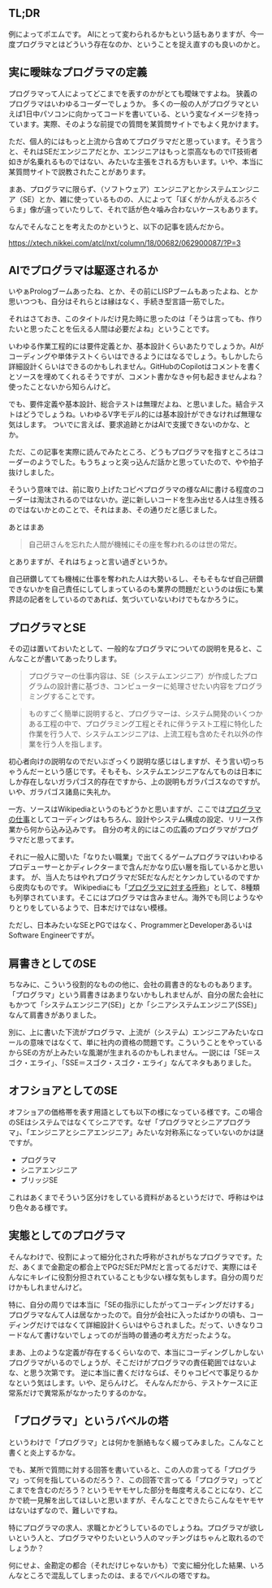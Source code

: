 <!--
title:   プログラマとは何者なのか
tags:    ポエム,プログラマ
id:      
private: false
-->

## TL;DR

例によってポエムです。
AIにとって変わられるかもという話もありますが、今一度プログラマとはどういう存在なのか、ということを捉え直すのも良いのかと。

## 実に曖昧なプログラマの定義

プログラマって人によってどこまでを表すのかがとても曖昧ですよね。
狭義のプログラマはいわゆるコーダーでしょうか。
多くの一般の人がプログラマといえば1日中パソコンに向かってコードを書いている、という変なイメージを持っています。実際、そのような前提での質問を某質問サイトでもよく見かけます。

ただ、個人的にはもっと上流から含めてプログラマだと思っています。そう言うと、それはSEだエンジニアだとか、エンジニアはもっと崇高なものでIT技術者如きが名乗れるものではない、みたいな主張をされる方もいます。いや、本当に某質問サイトで説教されたことがあります。

まあ、プログラマに限らず、（ソフトウェア）エンジニアとかシステムエンジニア（SE）とか、雑に使っているものの、人によって「ぼくがかんがえるぷろぐらま」像が違っていたりして、それで話が色々噛み合わないケースもあります。

なんでそんなことを考えたのかというと、以下の記事を読んだから。

https://xtech.nikkei.com/atcl/nxt/column/18/00682/062900087/?P=3

## AIでプログラマは駆逐されるか

いやぁPrologブームあったね、とか、その前にLISPブームもあったよね、とか思いつつも、自分はそれらとは縁はなく、手続き型言語一筋でした。

それはさておき、このタイトルだけ見た時に思ったのは「そうは言っても、作りたいと思ったことを伝える人間は必要だよね」ということです。

いわゆる作業工程的には要件定義とか、基本設計くらいあたりでしょうか。AIがコーディングや単体テストくらいはできるようにはなるでしょう。もしかしたら詳細設計くらいはできるのかもしれません。GitHubのCopilotはコメントを書くとソースを埋めてくれるそうですが、コメント書かなきゃ何も起きませんよね？使ったことないから知らんけど。

でも、要件定義や基本設計、総合テストは無理だよね、と思いました。結合テストはどうでしょうね。いわゆるV字モデル的には基本設計ができなければ無理な気はします。
ついでに言えば、要求追跡とかはAIで支援できないのかな、とか。

ただ、この記事を実際に読んでみたところ、どうもプログラマを指すところはコーダーのようでした。もうちょっと突っ込んだ話かと思っていたので、やや拍子抜けしました。

そういう意味では、前に取り上げたコピペプログラマの様なAIに書ける程度のコーダーは淘汰されるのではないか。逆に新しいコードを生み出せる人は生き残るのではないかとのことで、それはまあ、その通りだと感じました。

あとはまあ

>自己研さんを忘れた人間が機械にその座を奪われるのは世の常だ。

とありますが、それはちょっと言い過ぎというか。

自己研鑽してても機械に仕事を奪われた人は大勢いるし、そもそもなぜ自己研鑽できないかを自己責任にしてしまっているのも業界の問題だというのは仮にも業界誌の記者をしているのであれば、気づいていないわけでもなかろうに。

## プログラマとSE

その辺は置いておいたとして、一般的なプログラマについての説明を見ると、こんなことが書いてあったりします。

>プログラマーの仕事内容は、SE（システムエンジニア）が作成したプログラムの設計書に基づき、コンピューターに処理させたい内容をプログラミングすることです。

>ものすごく簡単に説明すると、プログラマーは、システム開発のいくつかある工程の中で、プログラミング工程とそれに伴うテスト工程に特化した作業を行う人で、システムエンジニアは、上流工程も含めたそれ以外の作業を行う人を指します。

初心者向けの説明なのでだいぶざっくり説明な感じはしますが、そう言い切っちゃうんだーという感じです。そもそも、システムエンジニアなんてものは日本にしか存在しないガラパゴス的存在ですから、上の説明もガラパゴスなのですが。いや、ガラパゴス諸島に失礼か。

一方、ソースはWikipediaというのもどうかと思いますが、ここでは[プログラマの仕事](https://ja.wikipedia.org/wiki/%E3%83%97%E3%83%AD%E3%82%B0%E3%83%A9%E3%83%9E#%E3%83%97%E3%83%AD%E3%82%B0%E3%83%A9%E3%83%9E%E3%81%AE%E4%BB%95%E4%BA%8B)としてコーディングはもちろん、設計やシステム構成の設定、リリース作業から何から込み込みです。
自分の考え的にはこの広義のプログラマがプログラマだと思ってます。

それに一般人に聞いた「なりたい職業」で出てくるゲームプログラマはいわゆるプロデューサーとかディレクターまで含んだかなり広い層を指しているかと思います。
が、当人たちはやれプログラマだSEだなんだとケンカしているのですから皮肉なものです。
Wikipediaにも「[プログラマに対する呼称](https://ja.wikipedia.org/wiki/%E3%83%97%E3%83%AD%E3%82%B0%E3%83%A9%E3%83%9E#%E3%83%97%E3%83%AD%E3%82%B0%E3%83%A9%E3%83%9E%E3%81%AB%E5%AF%BE%E3%81%99%E3%82%8B%E5%91%BC%E7%A7%B0)」として、8種類も列挙されています。そこにはプログラマは含みません。海外でも同じようなやりとりをしているようで、日本だけではない模様。

ただし、日本みたいなSEとPGではなく、ProgrammerとDeveloperあるいはSoftware Engineerですが。

## 肩書きとしてのSE

ちなみに、こういう役割的なものの他に、会社の肩書き的なものもあります。
「プログラマ」という肩書きはあまりないかもしれませんが、自分の居た会社にもかつて「システムエンジニア(SE)」とか「シニアシステムエンジニア(SSE)」なんて肩書きがありました。

別に、上に書いた下流がプログラマ、上流が（システム）エンジニアみたいなロールの意味ではなくて、単に社内の資格の問題です。こういうことをやっているからSEの方が上みたいな風潮が生まれるのかもしれません。一説には「SE＝スゴク・エライ」、「SSE＝スゴク・スゴク・エライ」なんてネタもありました。

## オフショアとしてのSE

オフショアの価格帯を表す用語としても以下の様になっている様です。この場合のSEはシステムではなくてシニアです。なぜ「プログラマとシニアプログラマ」、「エンジニアとシニアエンジニア」みたいな対称系になっていないのかは謎ですが。

* プログラマ
* シニアエンジニア
* ブリッジSE

これはあくまでそういう区分けをしている資料があるというだけで、呼称はやはり色々ある様です。

## 実態としてのプログラマ

そんなわけで、役割によって細分化された呼称がされがちなプログラマです。ただ、あくまで金勘定の都合上でPGだSEだPMだと言ってるだけで、実際にはそんなにキレイに役割分担されていることも少ない様な気もします。自分の周りだけかもしれませんけど。

特に、自分の周りでは本当に「SEの指示にしたがってコーディングだけする」プログラマなんて人は居なかったので。自分が会社に入ったばかりの頃も、コーディングだけではなくて詳細設計くらいはやらされました。だって、いきなりコードなんて書けないでしょってのが当時の普通の考え方だったような。

まあ、上のような定義が存在するくらいなので、本当にコーディングしかしないプログラマがいるのでしょうが、そこだけがプログラマの責任範囲ではないよな、と思う次第です。
逆に本当に書くだけならば、そりゃコピペで事足りるかなという気はします。いや、足らんけど。
そんなんだから、テストケースに正常系だけで異常系がなかったりするのかな。

## 「プログラマ」というバベルの塔

というわけで「プログラマ」とは何かを脈絡もなく綴ってみました。こんなこと書くと炎上するかな。

でも、某所で質問に対する回答を書いていると、この人の言ってる「プログラマ」って何を指しているのだろう？、この回答で言ってる「プログラマ」ってどこまでを含むのだろう？というモヤモヤした部分を毎度考えることになり、どこかで統一見解を出してほしいと思いますが、そんなことできたらこんなモヤモヤはないはずなので、難しいですね。

特にプログラマの求人、求職とかどうしているのでしょうね。プログラマが欲しいという人と、プログラマやりたいという人のマッチングはちゃんと取れるのでしょうか？

何にせよ、金勘定の都合（それだけじゃないかも）で変に細分化した結果、いろんなところで混乱してしまったのは、まるでバベルの塔ですね。
